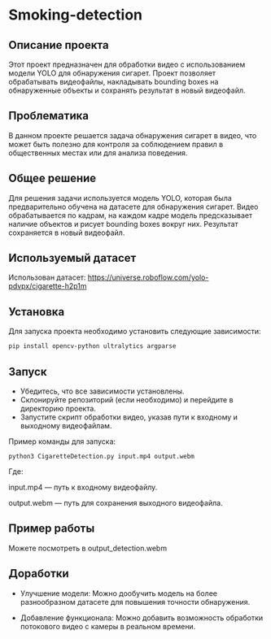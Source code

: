 # Smoking-detection

## Описание проекта

Этот проект предназначен для обработки видео с использованием модели YOLO для обнаружения сигарет. Проект позволяет обрабатывать видеофайлы, накладывать bounding boxes на обнаруженные объекты и сохранять результат в новый видеофайл.

## Проблематика

 В данном проекте решается задача обнаружения сигарет в видео, что может быть полезно для контроля за соблюдением правил в общественных местах или для анализа поведения.

## Общее решение

Для решения задачи используется модель YOLO, которая была предварительно обучена на датасете для обнаружения сигарет. Видео обрабатывается по кадрам, на каждом кадре модель предсказывает наличие объектов и рисует bounding boxes вокруг них. Результат сохраняется в новый видеофайл.

## Используемый датасет

Использован датасет: https://universe.roboflow.com/yolo-pdvpx/cigarette-h2p1m

## Установка

Для запуска проекта необходимо установить следующие зависимости:

```bash
pip install opencv-python ultralytics argparse
```
## Запуск

- Убедитесь, что все зависимости установлены.
- Склонируйте репозиторий (если необходимо) и перейдите в директорию проекта.
- Запустите скрипт обработки видео, указав пути к входному и выходному видеофайлам.

Пример команды для запуска:
 ```
python3 CigaretteDetection.py input.mp4 output.webm

```
Где:

input.mp4 — путь к входному видеофайлу.

output.webm — путь для сохранения выходного видеофайла.

## Пример работы

Можете посмотреть в output_detection.webm

 ## Доработки

- Улучшение модели: Можно дообучить модель на более разнообразном датасете для повышения точности обнаружения.

- Добавление функционала: Можно добавить возможность обработки потокового видео с камеры в реальном времени.